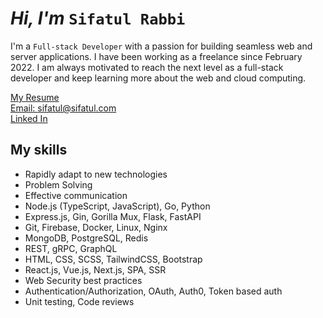 <!--
<img src="./images/banner_name_3241.jpg" alt="Sifatul Islam Rabbi" />
<br/>
<br/>
-->

# _Hi, I'm_ `Sifatul Rabbi`

I'm a `Full-stack Developer` with a passion for building seamless web and server applications. I have been working as a freelance since February 2022. I am always motivated to reach the next level as a full-stack developer and keep learning more about the web and cloud computing.

[My Resume](https://drive.google.com/file/d/1SKtkM5hFAv7xTwJJEEFpKR19aqriO4Es/view?usp=sharing)  
[Email: sifatul@sifatul.com](mailto:sifatul@sifatul.com)  
[Linked In](https://www.linkedin.com/in/sifatulrabbi)

## My skills

- Rapidly adapt to new technologies
- Problem Solving
- Effective communication
- Node.js (TypeScript, JavaScript), Go, Python
- Express.js, Gin, Gorilla Mux, Flask, FastAPI
- Git, Firebase, Docker, Linux, Nginx
- MongoDB, PostgreSQL, Redis
- REST, gRPC, GraphQL
- HTML, CSS, SCSS, TailwindCSS, Bootstrap
- React.js, Vue.js, Next.js, SPA, SSR
- Web Security best practices
- Authentication/Authorization, OAuth, Auth0, Token based auth
- Unit testing, Code reviews


<!--
![roadmap.sh](https://api.roadmap.sh/v1-badge/wide/64d62335aa497d7fa5261b7e?variant=dark&roadmaps=backend%2Cnodejs%2Cgolang%2Cfull-stack)
<br/>
![GitHub language](https://github-readme-stats.vercel.app/api/top-langs/?username=sifatulrabbi&layout=compact&theme=tokyonight)
![Full stack E-Commerce shop](https://github-readme-stats.anuraghazra1.vercel.app/api/pin/?username=sifatulrabbi&repo=fullstack-ecommerce-shop&theme=tokyonight)
![My portfolio](https://github-readme-stats.anuraghazra1.vercel.app/api/pin/?username=sifatulrabbi&repo=sifatulrabbi.github.io&theme=tokyonight)
![Git hub status](https://github-readme-stats.anuraghazra1.vercel.app/api?username=sifatulrabbi&show_icons=true&include_all_commits=true&theme=tokyonight)
![GitHub streak stats](https://github-readme-streak-stats.herokuapp.com/?user=sifatulrabbi&theme=tokyonight)
-->
